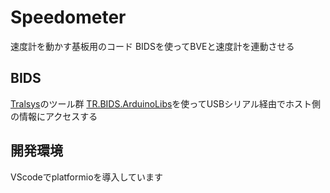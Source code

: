 # Speedometer
速度計を動かす基板用のコード
BIDSを使ってBVEと速度計を連動させる

## BIDS
[Tralsys](https://github.com/Tralsys)のツール群
[TR.BIDS.ArduinoLibs](https://github.com/Tralsys/TR.BIDS.ArduinoLibs)を使ってUSBシリアル経由でホスト側の情報にアクセスする

## 開発環境
VScodeでplatformioを導入しています
